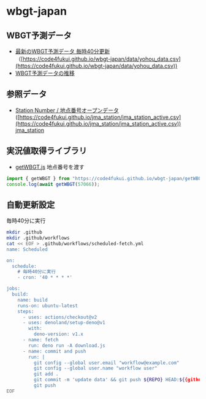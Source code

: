 # wbgt-japan
 
## WBGT予測データ

- [最新のWBGT予測データ 毎時40分更新](data/yohou_data.csv) （[https://code4fukui.github.io/wbgt-japan/data/yohou_data.csv](https://code4fukui.github.io/wbgt-japan/data/yohou_data.csv))
- [WBGT予測データの推移](data/yohou)

## 参照データ

- [Station Number / 地点番号オープンデータ](https://github.com/code4fukui/jma_station/blob/main/jma_station_active.csv)  ([https://code4fukui.github.io/jma_station/jma_station_active.csv](https://code4fukui.github.io/jma_station/jma_station_active.csv)) [jma_station](https://github.com/code4fukui/jma_station)

## 実況値取得ライブラリ

- [getWBGT.js](getWBGT.js) 地点番号を渡す
```JavaScript
import { getWBGT } from "https://code4fukui.github.io/wbgt-japan/getWBGT.js";
console.log(await getWBGT(57066));
```

## 自動更新設定

毎時40分に実行
```sh
mkdir .github
mkdir .github/workflows
cat << EOF > .github/workflows/scheduled-fetch.yml
name: Scheduled 

on:
  schedule:
    # 毎時40分に実行
    - cron: '40 * * * *'

jobs:
  build:
    name: build
    runs-on: ubuntu-latest
    steps:
      - uses: actions/checkout@v2
      - uses: denoland/setup-deno@v1
        with:
          deno-version: v1.x
      - name: fetch
        run: deno run -A download.js
      - name: commit and push
        run: |
          git config --global user.email "workflow@example.com"
          git config --global user.name "workflow user"
          git add .
          git commit -m 'update data' && git push ${REPO} HEAD:${{github.event.pull_request.head.ref}} || true
          git push
EOF
```
